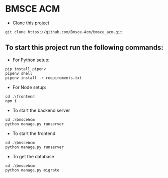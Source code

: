 # BMSCE ACM

- Clone this project
```
git clone https://github.com/Bmsce-Acm/bmsce_acm.git
```

## To start this project run the following commands:

- For Python setup:
```
pip install pipenv
pipenv shell
pipenv install -r requirements.txt
```

- For Node setup:
```
cd .\frontend
npm i
```

- To start the backend server
```
cd .\bmsceAcm
python manage.py runserver
```

- To start the frontend
```
cd .\bmsceAcm
python manage.py runserver
```

- To get the database
```
cd .\bmsceAcm
python manage.py migrate
```
